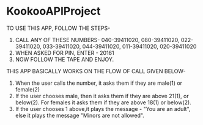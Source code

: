 # KookooAPIProject
TO USE THIS APP, FOLLOW THE STEPS- 
1) CALL ANY OF THESE NUMBERS- 040-39411020, 080-39411020, 022-39411020, 033-39411020, 044-39411020, 011-39411020, 020-39411020
2) WHEN ASKED FOR PIN, ENTER - 20161
3) NOW FOLLOW THE TAPE AND ENJOY.

THIS APP BASICALLY WORKS ON THE FLOW OF CALL GIVEN BELOW-
1) When the user calls the number, it asks them if they are male(1) or female(2)
2) If the user chooses male, then it asks them if they are above 21(1), or below(2). For
females it asks them if they are above 18(1) or below(2).
3) If the user chooses 1 above,it plays the message - "You are an adult", else it plays the
message "Minors are not allowed".
